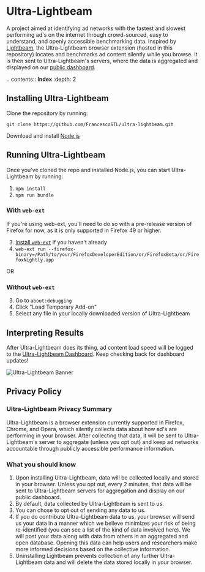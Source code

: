 # Ultra-Lightbeam
A project aimed at identifying ad networks with the fastest and slowest performing ad's on the internet through crowd-sourced, easy to understand, and openly accessible benchmarking data. Inspired by [Lightbeam](https://github.com/mozilla/lightbeam), the Ultra-Lightbeam browser extension (hosted in this repository) locates and benchmarks ad content silently while you browse. It is then sent to Ultra-Lightbeam's servers, where the data is aggregated and displayed on our [public dashboard](http://ultra-lightbeam.com/dashboard).

.. contents:: **Index**
   :depth: 2

## Installing Ultra-Lightbeam

Clone the repository by running:

```
git clone https://github.com/FrancescoSTL/ultra-lightbeam.git
```

Download and install [Node.js](https://nodejs.org/en/download/)

## Running Ultra-Lightbeam

Once you've cloned the repo and installed Node.js, you can start Ultra-Lightbeam by running:

1. `npm install`
2. `npm run bundle`

### With `web-ext`

If you're using web-ext, you'll need to do so with a pre-release version of Firefox for now, as it is only supported in Firefox 49 or higher.

3. [Install `web-ext`](https://github.com/mozilla/web-ext/#documentation) if
   you haven't already
4. `web-ext run --firefox-binary=/Path/to/your/FirefoxDeveloperEdition/or/FirefoxBeta/or/FirefoxNightly.app`

OR

### Without `web-ext`

3. Go to `about:debugging`
4. Click "Load Temporary Add-on"
5. Select any file in your locally downloaded version of Ultra-Lightbeam


## Interpreting Results

After Ultra-Lightbeam does its thing, ad content load speed will be logged to the [Ultra-Lightbeam Dashboard](http://ultra-lightbeam.com). Keep checking back for dashboard updates!

![Ultra-Lightbeam Banner](https://cloud.githubusercontent.com/assets/9794516/17311436/345a3c22-5800-11e6-8aec-ee0644d7023d.png)

## Privacy Policy

### Ultra-Lightbeam Privacy Summary
Ultra-Lightbeam is a browser extension currently supported in Firefox, Chrome, and Opera, which silently collects data about how ad's are performing in your browser. After collecting that data, it will be sent to Ultra-Lightbeam's server to aggregate (unless you opt out) and keep ad networks accountable through publicly accessible performance information.

### What you should know

1. Upon installing Ultra-Lightbeam, data will be collected locally and stored in your browser. Unless you opt out, every 2 minutes, that data will be sent to Ultra-Lightbeam servers for aggregation and display on our public dashboard.
2. By default, data collected by Ultra-Lightbeam is sent to us.
3. You can chose to opt out of sending any data to us.
4. If you do contribute Ultra-Lightbeam data to us, your browser will send us your data in a manner which we believe minimizes your risk of being re-identified (you can see a list of the kind of data involved here). We will post your data along with data from others in an aggregated and open database. Opening this data can help users and researchers make more informed decisions based on the collective information.
5. Uninstalling Lightbeam prevents collection of any further Ultra-Lightbeam data and will delete the data stored locally in your browser.
